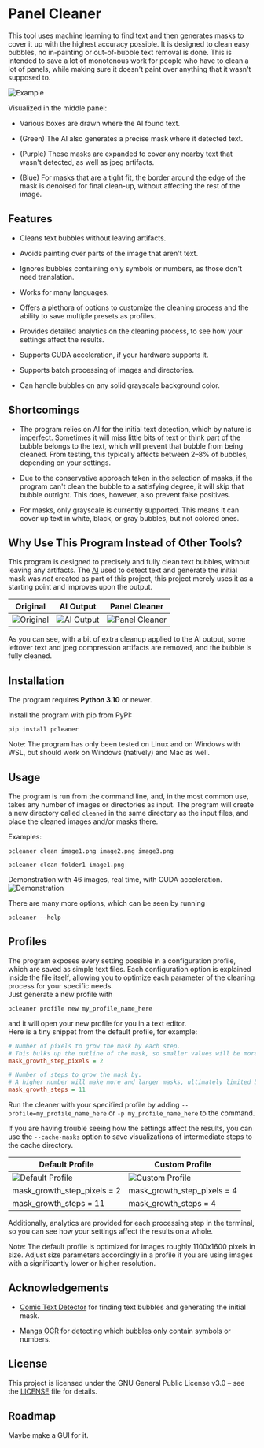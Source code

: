 # Panel Cleaner

This tool uses machine learning to find text and then generates masks to cover it up with the highest accuracy possible. It is designed to clean easy bubbles, no in-painting or out-of-bubble text removal is done. This is intended to save a lot of monotonous work for people who have to clean a lot of panels, while making sure it doesn't paint over anything that it wasn't supposed to.

![Example](media/spread.png)

Visualized in the middle panel: 

- Various boxes are drawn where the AI found text. 

- (Green) The AI also generates a precise mask where it detected text. 

- (Purple) These masks are expanded to cover any nearby text that wasn't detected, as well as jpeg artifacts.

- (Blue) For masks that are a tight fit, the border around the edge of the mask is denoised for final clean-up, without affecting the rest of the image.

## Features

- Cleans text bubbles without leaving artifacts.

- Avoids painting over parts of the image that aren't text.

- Ignores bubbles containing only symbols or numbers, as those don't need translation.

- Works for many languages.

- Offers a plethora of options to customize the cleaning process and the ability to save multiple presets as profiles.

- Provides detailed analytics on the cleaning process, to see how your settings affect the results.

- Supports CUDA acceleration, if your hardware supports it.

- Supports batch processing of images and directories.

- Can handle bubbles on any solid grayscale background color.

## Shortcomings

- The program relies on AI for the initial text detection, which by nature is imperfect. Sometimes it will miss little bits of text or think part of the bubble belongs to the text, which will prevent that bubble from being cleaned. From testing, this typically affects between 2–8% of bubbles, depending on your settings.

- Due to the conservative approach taken in the selection of masks, if the program can't clean the bubble to a satisfying degree, it will skip that bubble outright. This does, however, also prevent false positives.

- For masks, only grayscale is currently supported. This means it can cover up text in white, black, or gray bubbles, but not colored ones.

## Why Use This Program Instead of Other Tools?

This program is designed to precisely and fully clean text bubbles, without leaving any artifacts. 
The [AI](https://github.com/dmMaze/comic-text-detector) used to detect text and generate the initial mask was *not* created as part of this project, this project merely uses it as a starting point and improves upon the output.

| Original                             | AI Output                           | Panel Cleaner                          |
|:------------------------------------:|:-----------------------------------:|:--------------------------------------:|
| ![Original](media/demo_original.png) | ![AI Output](media/demo_ai_raw.png) | ![Panel Cleaner](media/demo_clean.png) |

As you can see, with a bit of extra cleanup applied to the AI output, some leftover text and jpeg compression artifacts are removed, and the bubble is fully cleaned.

## Installation

The program requires **Python 3.10** or newer.

Install the program with pip from PyPI:

```
pip install pcleaner
```

Note: The program has only been tested on Linux and on Windows with WSL, but should work on Windows (natively) and Mac as well.

## Usage

The program is run from the command line, and, in the most common use, takes any number of images or directories as input. The program will create a new directory called `cleaned` in the same directory as the input files, and place the cleaned images and/or masks there.

Examples:

```
pcleaner clean image1.png image2.png image3.png

pcleaner clean folder1 image1.png
```

Demonstration with 46 images, real time, with CUDA acceleration.
![Demonstration](media/pcleaner_demo.gif)

There are many more options, which can be seen by running

```
pcleaner --help
```

## Profiles

The program exposes every setting possible in a configuration profile, which are saved as simple text files. Each configuration option is explained inside the file itself, allowing you to optimize each parameter of the cleaning process for your specific needs. \
Just generate a new profile with

```
pcleaner profile new my_profile_name_here
```

and it will open your new profile for you in a text editor. \
Here is a tiny snippet from the default profile, for example:

```ini
# Number of pixels to grow the mask by each step. 
# This bulks up the outline of the mask, so smaller values will be more accurate but slower.
mask_growth_step_pixels = 2

# Number of steps to grow the mask by.
# A higher number will make more and larger masks, ultimately limited by the reference box size.
mask_growth_steps = 11
```

Run the cleaner with your specified profile by adding `--profile=my_profile_name_here` or
`-p my_profile_name_here` to the command.

If you are having trouble seeing how the settings affect the results, you can use the 
`--cache-masks` option to save visualizations of intermediate steps to the cache directory.

| Default Profile                                | Custom Profile                              |
| ---------------------------------------------- | ------------------------------------------- |
| ![Default Profile](media/profile_original.png) | ![Custom Profile](media/profile_modded.png) |
| mask_growth_step_pixels = 2                    | mask_growth_step_pixels = 4                 |
| mask_growth_steps = 11                         | mask_growth_steps = 4                       |

Additionally, analytics are provided for each processing step in the terminal, so you can see how your settings affect the results on a whole.

Note: The default profile is optimized for images roughly 1100x1600 pixels in size.
Adjust size parameters accordingly in a profile if you are using images with a significantly
lower or higher resolution.

## Acknowledgements

- [Comic Text Detector](https://github.com/dmMaze/comic-text-detector) for finding text bubbles and generating the initial mask.

- [Manga OCR](https://github.com/kha-white/manga-ocr) for detecting which bubbles only contain symbols or numbers.

## License

This project is licensed under the GNU General Public License v3.0 – see the [LICENSE](LICENSE) file for details.

## Roadmap

Maybe make a GUI for it.
